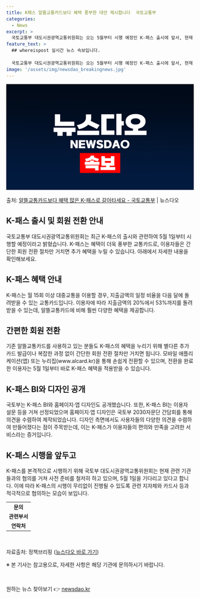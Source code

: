 ```yaml
---
title: K패스 알뜰교통카드보다 혜택 풍부한 대안 제시합니다  국토교통부
categories:
  - News
excerpt: >
  국토교통부 대도시권광역교통위원회는 오는 5월부터 시행 예정인 K-패스 출시에 앞서, 현재 알뜰교통카드를 사용…
feature_text: >
  ## whereispost 실시간 뉴스 속보입니다.

  국토교통부 대도시권광역교통위원회는 오는 5월부터 시행 예정인 K-패스 출시에 앞서, 현재 알뜰교통카드를 사용…
image: '/assets/img/newsdao_breakingnews.jpg'
---
```


![뉴스다오 속보](/assets/img/newsdao_breakingnews.jpg)

<p>출처: <a href="https://newsdao.kr/3420" rel="dofollow">알뜰교통카드보다 혜택 많은 K-패스로 갈아타세요 - 국토교통부</a> | 뉴스다오</p>

<h2 data-ke-size="size26">K-패스 출시 및 회원 전환 안내</h2>
<p data-ke-size="size16">국토교통부 대도시권광역교통위원회는 최근 K-패스의 출시와 관련하여 5월 1일부터 시행할 예정이라고 밝혔습니다. K-패스는 혜택이 더욱 풍부한 교통카드로, 이용자들은 간단한 회원 전환 절차만 거치면 추가 혜택을 누릴 수 있습니다. 아래에서 자세한 내용을 확인해보세요.</p>

<h2 data-ke-size="size24">K-패스 혜택 안내</h2>
<p data-ke-size="size16">K-패스는 월 15회 이상 대중교통을 이용할 경우, 지출금액의 일정 비율을 다음 달에 돌려받을 수 있는 교통카드입니다. 이용자에 따라 지출금액의 20%에서 53%까지를 돌려받을 수 있는데, 알뜰교통카드에 비해 훨씬 다양한 혜택을 제공합니다.</p>

<h2 data-ke-size="size24">간편한 회원 전환</h2>
<p data-ke-size="size16">기존 알뜰교통카드를 사용하고 있는 분들도 K-패스의 혜택을 누리기 위해 별다른 추가 카드 발급이나 복잡한 과정 없이 간단한 회원 전환 절차만 거치면 됩니다. 모바일 애플리케이션(앱) 또는 누리집(www.alcard.kr)을 통해 손쉽게 전환할 수 있으며, 전환을 완료한 이용자는 5월 1일부터 바로 K-패스 혜택을 적용받을 수 있습니다.</p>

<h2 data-ke-size="size24">K-패스 BI와 디자인 공개</h2>
<p data-ke-size="size16">국토부는 K-패스 BI와 홈페이지·앱 디자인도 공개했습니다. 또한, K-패스 BI는 이용자 설문 등을 거쳐 선정되었으며 홈페이지·앱 디자인은 국토부 2030자문단 간담회를 통해 의견을 수렴하여 제작되었습니다. 디자인 측면에서도 사용자들의 다양한 의견을 수렴하여 만들어졌다는 점이 주목받는데, 이는 K-패스가 이용자들의 편의와 만족을 고려한 서비스라는 증거입니다.</p>

<h2 data-ke-size="size24">K-패스 시행을 앞두고</h2>
<p data-ke-size="size16">K-패스를 본격적으로 시행하기 위해 국토부 대도시권광역교통위원회는 현재 관련 기관들과의 협의를 거쳐 사전 준비를 철저히 하고 있으며, 5월 1일을 기다리고 있다고 합니다. 이에 따라 K-패스의 시행이 무리없이 진행될 수 있도록 관련 지자체와 카드사 등과 적극적으로 협의하는 모습이 보입니다.</p>

<table>
	<tbody>
		<tr>
			<td style="text-align: center; height: 17px;"><b>문의</b></td>
		</tr>
		<tr>
			<td style="text-align: center; height: 17px;"><b>관련부서</b></td>
		</tr>
		<tr>
			<td style="text-align: center; height: 17px;"><b>연락처</b></td>
		</tr>
	</tbody>
</table>
<p data-ke-size="size16">&nbsp;</p>
<p data-ke-size="size16">자료출처: 정책브리핑 (<a href="https://newsdao.kr/3420">뉴스다오 바로 가기</a>)</p>
<p data-ke-size="size16">※ 본 기사는 참고용으로, 자세한 사항은 해당 기관에 문의하시기 바랍니다.</p>
<p data-ke-size="size16">&nbsp;</p>
 

원하는 뉴스 찾아보기 👉 <a href="https://newsdao.kr" rel="dofollow">newsdao.kr</a>


